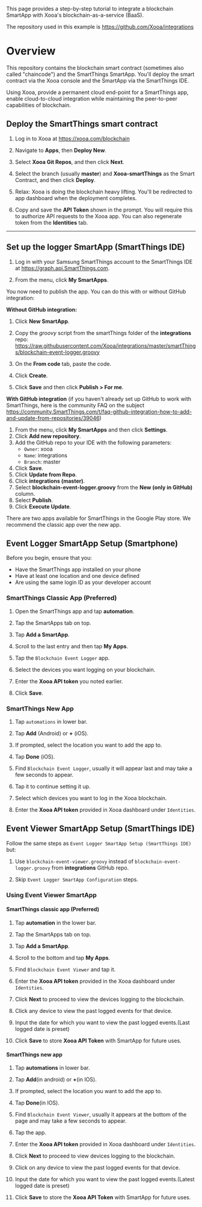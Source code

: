 
This page provides a step-by-step tutorial to integrate a blockchain SmartApp with Xooa's blockchain-as-a-service (BaaS).

The repository used in this example is <https://github.com/Xooa/integrations>

# Overview

This repository contains the blockchain smart contract (sometimes also called "chaincode") and the SmartThings SmartApp. You'll deploy the smart contract via the Xooa console and the SmartApp via the SmartThings IDE.

Using Xooa, provide a permanent cloud end-point for a SmartThings app, enable cloud-to-cloud integration while maintaining the peer-to-peer capabilities of blockchain.

## Deploy the SmartThings smart contract 

 
1. Log in to Xooa at <https://xooa.com/blockchain>

2. Navigate to **Apps**, then **Deploy New**.

3. Select **Xooa Git Repos**, and then click **Next**.

4. Select the branch (usually **master**) and **Xooa-smartThings** as the Smart Contract, and then click **Deploy**.

5. Relax:  Xooa is doing the blockchain heavy lifting. You'll be redirected to app dashboard when the deployment completes.

6. Copy and save the **API Token** shown in the prompt. You will require this to authorize API requests to the Xooa app. You can also regenerate token from the **Identities** tab.

___

## Set up the logger SmartApp (SmartThings IDE)

1. Log in with your Samsung SmartThings account to the SmartThings IDE at <https://graph.api.SmartThings.com>.

2. From the menu, click **My SmartApps**.

You now need to publish the app.  You can do this with or without GitHub integration:

**Without GitHub integration:**

1. Click **New SmartApp**.

2. Copy the *groovy* script from the smartThings folder of the  **integrations** repo: <https://raw.githubusercontent.com/Xooa/integrations/master/smartThings/blockchain-event-logger.groovy>
    
3. On the **From code** tab, paste the code.

4. Click **Create**.

5. Click **Save** and then click **Publish > For me**.

**With GitHub integration** (if you haven't already set up GitHub to work with SmartThings, here is the community FAQ on the subject <https://community.SmartThings.com/t/faq-github-integration-how-to-add-and-update-from-repositories/39046>)

1. From the menu, click **My SmartApps** and then click **Settings**.   
2. Click **Add new repository**.
3.  Add the GitHub repo to your IDE with the following parameters:
    * `Owner`: xooa
    * `Name`: integrations
    * `Branch`: master
4. Click **Save**.
5. Click **Update from Repo**.
6. Click **integrations (master)**.
7. Select **blockchain-event-logger.groovy** from the **New (only in GitHub)** column.
8.  Select **Publish**.
9.  Click  **Execute Update**.


There are two apps available for SmartThings in the Google Play store. We recommend the classic app over the new app.

## Event Logger SmartApp Setup (Smartphone)
Before you begin, ensure that you:

* Have the SmartThings app installed on your phone
* Have at least one location and one device defined
* Are using the same login ID as your developer account


### SmartThings Classic App (Preferred)

1. Open the SmartThings app and tap **automation**.

2. Tap the SmartApps tab on top.

3. Tap **Add a SmartApp**.

4. Scroll to the last entry and then tap **My Apps**.

5. Tap the `Blockchain Event Logger` app.

6. Select the devices you want logging on your blockchain.

7. Enter the **Xooa API token** you noted earlier.

9. Click **Save**.

### SmartThings New App

1. Tap `automations` in lower bar.

2. Tap **Add** (Android) or **+** (iOS).

3. If prompted, select the location you want to add the app to.

4. Tap **Done** (iOS).

5. Find `Blockchain Event Logger`, usually it will appear last and may take a few seconds to appear.

6. Tap it to continue setting it up.

7. Select which devices you want to log in the Xooa blockchain.

8. Enter the **Xooa API token** provided in Xooa dashboard under `Identities`.

## Event Viewer SmartApp Setup (SmartThings IDE)

Follow the same steps as `Event Logger SmartApp Setup (SmartThings IDE)` but:

1. Use `blockchain-event-viewer.groovy` instead of `blockchain-event-logger.groovy` from **integrations** GitHub repo.

2. Skip `Event Logger SmartApp Configuration` steps.

### Using Event Viewer SmartApp

#### SmartThings classic app (Preferred)

1. Tap **automation** in the lower bar.

2. Tap the SmartApps tab on top.

3. Tap **Add a SmartApp**.

4. Scroll to the bottom and tap **My Apps**.

5. Find `Blockchain Event Viewer` and tap it.

6. Enter the **Xooa API token** provided in the Xooa dashboard under `Identities`.

7. Click **Next** to proceed to view the devices logging to the blockchain.

8. Click any device to view the past logged events for that device.

9. Input the date for which you want to view the past logged events.(Last logged date is preset)

10. Click **Save** to store **Xooa API Token** with SmartApp for future uses.

#### SmartThings new app

1. Tap **automations** in lower bar.

2. Tap **Add**(in android) or **+**(in IOS).

3. If prompted, select the location you want to add the app to.

4. Tap **Done**(in IOS).

5. Find `Blockchain Event Viewer`, usually it appears at the bottom of the page and may take a few seconds to appear.

6. Tap the app.

7. Enter the **Xooa API token** provided in Xooa dashboard under `Identities`.

8. Click **Next** to proceed to view devices logging to the blockchain.

9. Click on any device to view the past logged events for that device.

10. Input the date for which you want to view the past logged events.(Latest logged date is preset)

11. Click **Save** to store the **Xooa API Token** with SmartApp for future uses.
